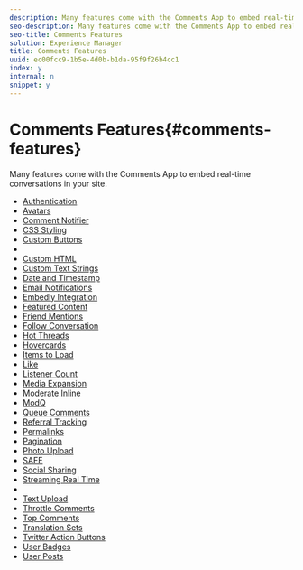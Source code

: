 ```yaml
---
description: Many features come with the Comments App to embed real-time conversations in your site.
seo-description: Many features come with the Comments App to embed real-time conversations in your site.
seo-title: Comments Features
solution: Experience Manager
title: Comments Features
uuid: ec00fcc9-1b5e-4d0b-b1da-95f9f26b4cc1
index: y
internal: n
snippet: y
---
```


# Comments Features{#comments-features}

Many features come with the Comments App to embed real-time conversations in your site.

<a id="section_ghq_cjb_sy"></a>

* [Authentication](../../c-features-livefyre/c-authentication.md#c_authentication)
* [Avatars](../../c-features-livefyre/c-styling-features/c-avatars.md#c_avatars)
* [Comment Notifier](../../c-features-livefyre/c-notifications-features/c-comment-notifier.md#c_comment_notifier)
* [CSS Styling](../../c-features-livefyre/c-styling-features/c-css-styling-branding.md#c_css_styling_branding)
* [Custom Buttons](c_custom_buttons.md#c_custom_buttons)
* [](c_date_time_stamp.md#c_date_time_stamp)
* [Custom HTML](../../c-features-livefyre/c-custom-html/c-custom-html.md#c_custom_html)
* [Custom Text Strings](../../c-features-livefyre/c-custom-text-strings.md#c_custom_text_strings)
* [Date and Timestamp](../../c-features-livefyre/c-styling-features/c-date-and-timestamp.md#c_date_and_timestamp)
* [Email Notifications](../../c-features-livefyre/c-notifications-features/c-email-notifications.md#c_email_notifications)
* [Embedly Integration](../../c-features-livefyre/c-content-collection-tags/c-embedly-integration.md#c_embedly_integration)
* [Featured Content](../../c-features-livefyre/c-content-collection-tags/c-featured-content.md#c_featured_content)
* [Friend Mentions](c_friend_mentions.md#c_friend_mentions)
* [Follow Conversation](c_follow_conversation.md#c_follow_conversation)
* [Hot Threads](../../c-features-livefyre/c-sort-features-composite/c-hot-threads.md#c_hot_threads)
* [Hovercards](../../c-features-livefyre/c-styling-features/c-hovercards.md#c_hovercards)
* [Items to Load](../../c-features-livefyre/c-content-behavior-features/c-items-to-load.md#c_items_to_load)
* [Like](c_like_feature.md#c_like_feature)
* [Listener Count](../../c-features-livefyre/c-listener-count.md#c_listener_count)
* [Media Expansion](c_media_expansion.md#c_media_expansion)
* [Moderate Inline](../../c-features-livefyre/c-about-moderation/c-moderate-inline.md#c_moderate_inline)
* [ModQ](../../c-features-livefyre/c-about-moderation/c-modq.md#c_modq)
* [Queue Comments](../../c-features-livefyre/c-content-behavior-features/c-queue-comments.md#c_queue_comments)
* [Referral Tracking](../../c-features-livefyre/c-referral-tracking.md#c_referral_tracking)
* [Permalinks](../../c-features-livefyre/c-content-collection-tags/c-permalinks.md#c_permalinks)
* [Pagination](../../c-features-livefyre/c-content-behavior-features/c-pagination.md#c_pagination)
* [Photo Upload](../../c-features-livefyre/c-content-behavior-features/c-photo-upload.md#c_photo_upload)
* [SAFE](../../c-features-livefyre/c-about-moderation/c-moderation.md#c_moderation)
* [Social Sharing](../../c-features-livefyre/c-social-sharing/c-social-sharing.md#c_social_sharing)
* [Streaming Real Time](../../c-features-livefyre/c-content-behavior-features/c-streaming-real-time.md#c_streaming_real_time)
* [](../../c-features-livefyre/c-styling-features/c-styling-features.md#c_styling_features)
* [Text Upload](c_text_upload_feature.md#c_text_upload_feature)
* [Throttle Comments](../../c-features-livefyre/c-content-behavior-features/c-throttle-content.md#c_throttle_content)
* [Top Comments](../../c-features-livefyre/c-sort-features-composite/c-top-comments.md#c_top_comments)
* [Translation Sets](../../c-settings-other/c-translation-sets/c-translation-sets.md#c_translation_sets)
* [Twitter Action Buttons](c_action_buttons.md#c_action_buttons)
* [User Badges](../../c-features-livefyre/c-styling-features/c-user-badges.md#c_user_badges)
* [User Posts](../../c-features-livefyre/c-content-behavior-features/c-user-posts.md#c_user_posts)

